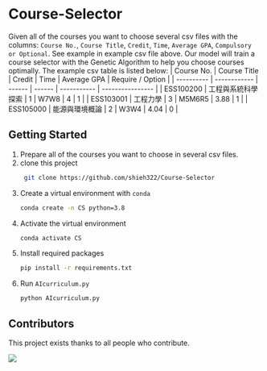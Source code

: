 # Course-Selector
Given all of the courses you want to choose several csv files with the columns: `Course No.`, `Course Title`, `Credit`, `Time`, `Average GPA`, `Compulsory or Optional`. See example in example csv file above. Our model will train a course selector with the Genetic Algorithm to help you choose courses optimally. The example csv table is listed below:
| Course No. | Course Title | Credit | Time   | Average GPA | Require / Option |
| ---------- | ------------ | ------ | ------ | ----------- | ---------------- |
| ESS100200  | 工程與系統科學探索    | 1      | W7W8   | 4           | 1                |
| ESS103001  | 工程力學         | 3      | M5M6R5 | 3.88        | 1                |
| ESS105000  | 能源與環境概論      | 2      | W3W4   | 4.04        | 0                |

## Getting Started
1. Prepare all of the courses you want to choose in several csv files.
1. clone this project
   ```bash
    git clone https://github.com/shieh322/Course-Selector
    ```
1. Create a virtual environment with `conda`
    ```bash
    conda create -n CS python=3.8
    ```
1. Activate the virtual environment
    ```bash 
    conda activate CS
    ```
1. Install required packages
    ```bash
    pip install -r requirements.txt
    ```
1. Run `AIcurriculum.py`
	```bash
	python AIcurriculum.py
	```

## Contributors

This project exists thanks to all people who contribute.

<a href="https://github.com/shieh322/Course-Selector/graphs/contributors">
  <img src="https://contrib.rocks/image?repo=shieh322/Course-Selector" />
</a>

